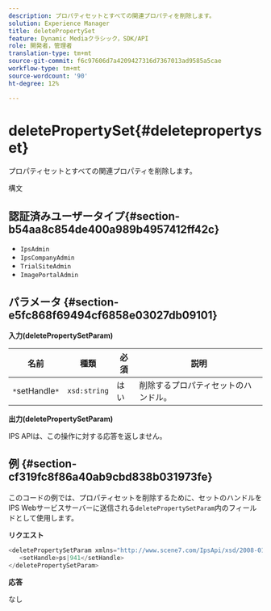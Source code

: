 ```yaml
---
description: プロパティセットとすべての関連プロパティを削除します。
solution: Experience Manager
title: deletePropertySet
feature: Dynamic Mediaクラシック，SDK/API
role: 開発者，管理者
translation-type: tm+mt
source-git-commit: f6c97606d7a4209427316d7367013ad9585a5cae
workflow-type: tm+mt
source-wordcount: '90'
ht-degree: 12%

---
```



# deletePropertySet{#deletepropertyset}

プロパティセットとすべての関連プロパティを削除します。

構文

## 認証済みユーザータイプ{#section-b54aa8c854de400a989b4957412ff42c}

* `IpsAdmin`
* `IpsCompanyAdmin`
* `TrialSiteAdmin`
* `ImagePortalAdmin`

## パラメータ {#section-e5fc868f69494cf6858e03027db09101}

**入力(deletePropertySetParam)**

| 名前 | 種類 | 必須 | 説明 |
|---|---|---|---|
| `*`setHandle`*` | `xsd:string` | はい | 削除するプロパティセットのハンドル。 |

**出力(deletePropertySetParam)**

IPS APIは、この操作に対する応答を返しません。

## 例 {#section-cf319fc8f86a40ab9cbd838b031973fe}

このコードの例では、プロパティセットを削除するために、セットのハンドルをIPS Webサービスサーバーに送信される`deletePropertySetParam`内のフィールドとして使用します。

**リクエスト**

```java
<deletePropertySetParam xmlns="http://www.scene7.com/IpsApi/xsd/2008-01-15">
   <setHandle>ps|941</setHandle>
</deletePropertySetParam>
```

**応答**

なし
